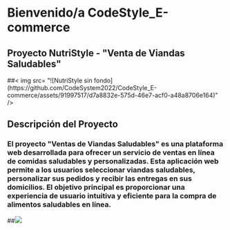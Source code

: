 # Bienvenido/a CodeStyle_E-commerce 
<h2> Proyecto NutriStyle - "Venta de Viandas Saludables" </h2>
##< img src= "![NutriStyle sin fondo](https://github.com/CodeSystem2022/CodeStyle_E-commerce/assets/91997517/d7a8832e-575d-46e7-acf0-a48a8706e164)" />

<h2> Descripción del Proyecto </h2>
<h3> El proyecto "Ventas de Viandas Saludables" es una plataforma web desarrollada para ofrecer un servicio de ventas en línea de comidas saludables y personalizadas. Esta aplicación web permite a los usuarios seleccionar viandas saludables, personalizar sus pedidos y recibir las entregas en sus domicilios. El objetivo principal es proporcionar una experiencia de usuario intuitiva y eficiente para la compra de alimentos saludables en línea. </h3>
##<img src= ![home](https://github.com/CodeSystem2022/CodeStyle_E-commerce/assets/91997517/ce6e9ad0-8d66-411c-b012-e86aaf17ee12)/>
